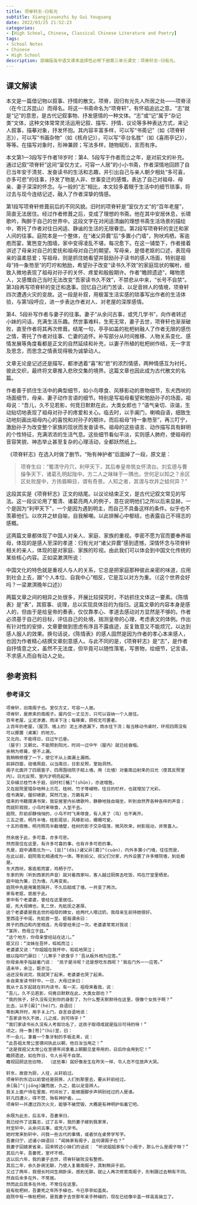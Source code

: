 ```yaml
---
title: 项脊轩志-归有光
subtitle: Xiangjixuanzhi by Gui Youguang
date: 2022/03/25 21:52:23
categories:
- [High School, Chinese, Classical Chinese Literature and Poetry]
tags:
- School Notes
- Chinese
- High School
description: 部编版高中语文课本选择性必修下册第三单元课文：项脊轩志-归有光。
---
```


## 课文解读

​	本文是一篇借记物以叙事、抒情的散文。项脊，因归有光先人所居之处——项脊泾（在今江苏昆山）而得名。将这一书斋命名为“项脊轩”，有怀祖追远之意。“志”就是“记”的意思，是古代记叙事物、抒发感情的一种文体。“志”或“记”属于“杂记类”文体，这种文体常常灵活运用记叙、描写、抒情、议论等多种表达方式，来记人叙事，描摹对象，抒发怀抱。其内容丰富多样，可以写“书斋记”（如《项脊轩志》），可以写“书画杂物”（如《核舟记》），可以写“亭台名胜”（如《喜雨亭记》），等等。在描写对象时，形神兼顾；写法多样，随物赋形，言而有序。

​	本文第1—3段写于作者18岁时：第4、5段写于作者而立之年，是对前文的补充。通过记叙“项脊轩”这间“室仅方丈，可容一人居”的小小书斋，作者深情地回顾了自已当年安于清贫、发奋读书的生活和志趣，并引出自己与亲人朝夕相处“多可喜，亦多可悲”的往事，抒发了物是人非、世事变迁的感慨，表达了自己对祖母、母亲、妻子深深的怀念。与一般的“志”相比，本文较多着眼于生活中的细节琐事，将过去与现今连结记述，融入了作者深挚的情感。

​	第1段写项脊轩修葺前后的不同风貌。旧时的项脊轩是“室仅方丈”的“百年老屋”，简直无法居住。经过作者修葺之后，变成了理想的书斋。他在其中安居休息，长啸歌吟，陶醉于自己的世界中。这段文字在对闲适清幽的理想书斋生活场景的描绘中，寄托了作者对往日闲适、静谧的生活的无限眷恋。第2段写项脊轩的变迁和家人间的往事。庭院本是一个整体，在“诸父异爨”后“多置小门墙”，狗吠鸡栖，客逾庖而宴，篱笆变为围墙，家中变得凌乱不堪，每况愈下。在这一铺垫下，作者接着讲述了母亲对自己的爱抚和祖母对自己的期望。写母亲，是借老妪的口述，表现母亲的温柔慈爱；写祖母，则是抓住她看望并鼓励孙子读书的感人场面，特别是祖母“持一象笏至”的叮咛和勉励，希望孙子改变“读书久不效”的家庭现状的嘱咐，细致入微地表现了祖母对孙子的关怀、疼爱和殷殷期许。作者“瞻顾遗迹”，睹物思人，又感慨自己当时无法改变“吾家读书久不效”，不禁悲从中来，“长号不自禁”。第3段再写项脊轩的变迁和逸事。回忆自己闭门苦读、以足音辨人的情境，项脊轩四次遭遇火灾的变故。这一段是补叙，用极富生活实感的琐事写出作者的生活体验，与第1段呼应，进一步表达作者对人、对老屋的深厚感情。

​	第4、5段补写作者与妻子的往事。妻子“从余问古事，或凭几学书”，向作者转述小妹的问话，充满生活乐趣。然世事难料，生死无常，妻子去世，项脊轩也渐渐破败，直至作者将其再次修葺。结尾一句，亭亭如盖的枇杷树融人了作者无限的感伤之情，寄托了作者对往事、亡妻的追怀。补写部分从时间推移、人物关系变化、感情发展等角度看都是正文的自然延续和补充，以妻子所植的枇杷树作结，无一字言及思念，而思念之情表现得极为诚挚动人。

​	文章无论是记述还是描写，都渗透着“喜”和“悲”的浓烈情感，两种情感互为衬托，彼此交织，最终将文章推入悲欣交集的境界。这篇文章也因此成为古代散文的名篇。

​	作者善于抓住生活中的典型细节，如小鸟啄食、风移影动的景物细节，东犬西吠的场面细节，母亲、妻子动作言语的细节。特别是写祖母看望和勉励孙子的场面，祖母说：“吾儿，久不见若影，何竞日默默在此，大类女郎也？”语气亲切、诙谐，生动贴切地表现了祖母对孙子的疼爱和关心。临去时，以手阖门，喇喃自语，细致生动地刻画出祖母内心的喜悦和对孙子的期许。而后祖母“持一象笏至”，再三叮宁，激励孙子为改变整个家族的现状而发奋读书。祖母的这些语言、动作描写具有鲜明的个性特征，充满浓浓的生活气息。这些细节看似平淡，实则感人肺府，使祖母的音容笑貌、神态举止甚至复杂的心理活动，全都跃然纸上。

​	《项脊轩志》在选入时做了删节。“殆有神护者”后面掉了一段，原文是：

> ​	项脊生曰：“蜀清守丹穴，利甲天下，其后奉皇帝筑女怀清台。刘玄德与曹操争天下，诸葛孔明起陇中。方二人之昧昧于一隅也，世何足以知之？余区区处败屋中，方扬眉瞬目，谓有奇景。人知之者，其谓与坎井之蛙何异？”

​	这段其实是《项脊轩志》正文的结尾。以议论结束正文，是古代记叙文常见的写法。这一段议论用了蜀清、诸葛亮两人的例子，意在说明他们之所以后来显赫，一个是因为“利甲天下”，一个是因为遇到明主，而自己不具备这样的条件。似乎也不羡慕他们。以坎井之蚌自喻，自我解嘲。以此排解心中郁结，也表露自己不得志的感概。

​	这两篇文章都体现了中国人对亲人、家庭、家族的重视。李密不愿为官而要奉养祖母，体现的是感人至深的孝道：归有光对“诸父异爨”感到遗憾，深情怀念与项脊轩相关的亲人，体现的是对家庭、家族的珍视。由此我们可以体会到中国文化传统的某些核心内容。正如梁漱溟所说：

​	中国文化的特色就是重视人与人的关系，它总是把家庭那种彼此亲密的味道，应用到社会上去，跟“个人本位、自我中心”相反，它是互以对方为重。（《这个世界会好吗？一梁漱溟晚年口述》）

​	两篇文章之间的相异之处很多，开展比较探究时，不妨抓住文体这一要素。《陈情表》是“表”，其叙事、说理，总以实现具体目的为指归。这篇文章的内容本身是感人的，但由于是给皇帝的奏表，仅仅靠孝心、孝道去感动对方显然是不够的。作者必须基于自己的目标，评估自己的处境，揣测皇帝的心理，考虑表文的体例。作出有针对性的安排，文章要做到思虑有序且不露痕迹，反复致意又不能烦冗，以达到感人服人的效果。换句话说，《陈情表》的感人固然是因为作者的孝心本来感人，也因为作者精心结撰文章刻意感人。与此不同的是，《项脊轩志》是“志”，是作者自抒情意之文，虽然不无法度，但毕竟可以随性落笔，写景物，绘细节，记言语，不求感人而自有动人之处。

## 参考资料

### 参考译文

```template:classcial-chinese-literature-and-poetry-translation
项脊轩，旧南阁子也。室仅方丈，可容一人居。
项脊轩，是原来的南阁子。屋内仅一丈见方，只可以容纳一个人居住。
百年老屋，尘泥渗漉，雨泽下注；每移案，顾视无可置者。
上百年的老屋，（屋顶、墙上的）泥土渗透漏下，雨水往下流；每当移动书桌时，环视四周没有可以挪置（桌案）的地方。
又北向，不能得日，日过午已昏。
（屋子）又朝北，不能照到阳光，时间一过中午（屋内）就已经昏暗。
余稍为修葺，使不上漏。
我稍稍修理了一下，使它不从上面漏土漏雨。
前辟四窗，垣墙周庭，以当南日，日影反照，室始洞然。
阁子北面开了四扇窗子，四周围绕院子砌上墙，用（北墙）对着南边射来的日光（使其反照室内）。日光反照，室内才明亮起来。
又杂植兰桂竹木于庭，旧时栏[楯]^(shǔn)，亦遂增胜。
又在庭院里错杂地种上兰花、桂树、竹子等植物，往日的栏杆，也就增加了光彩。
借书满架，偃仰啸歌，冥然兀坐，万籁有声；
借来的书籍摆满书架，我安居室内长啸歌吟，静静地独自端坐，听到自然界各种各样的声音；
而庭阶寂寂，小鸟时来啄食，人至不去。
庭院、阶前却静悄悄的，小鸟不时飞来啄食，有人来了（鸟）也不离开。
三五之夜，明月半墙，桂影斑驳，风移影动，珊珊可爱。
十五的夜晚，明月照亮半截墙壁，桂树的影子交杂错落，微风吹来，树影摇动，非常喜人。

然余居于此，多可喜，亦多可悲。
然而我住在这里，有许多可喜的事，也有许多可悲的事。
先是，庭中通南北为一。[迨]^(dài)诸父异[爨]^(cuàn)，内外多置小门墙，往往而是，
在此以前，庭院南北相通成为一体。等到伯父、叔父们分家，内外设置了许多矮院墙，到处都是。
东犬西吠，客逾庖而宴，鸡栖于厅。
东家的狗（听到西家的声音）就对着西家叫，客人越过厨房去吃饭，鸡在厅堂里栖息。
庭中始为篱，已为墙，凡再变矣。
庭院中先是用篱笆隔开，不久后砌成了墙，一共变了两次。
家有老妪，尝居于此。
家中有个老婆婆，曾经在这里居住。
妪，先大母婢也，乳二世，先妣抚之甚厚。
这个老婆婆是我去世的祖母的婢女，给两代人喂过奶，我母亲生前待她很好。
室西连于中闺，先妣尝一至。妪每谓余曰：
房子的西边和内室相连，先母曾经来过一次。老婆婆常常对我说：
“某所，而母立于兹。”
“这个地方，你母亲曾经站在这儿。”
妪又曰：“汝姊在吾怀，呱呱而泣；
老婆婆又说：“你姐姐在我怀中，呱呱地哭泣；
娘以指叩门扉曰：‘儿寒乎？欲食乎？’吾从板外相为应答。”
你母亲用手指敲着门说： ‘孩子是冷呢？还是想吃东西呢？’我在门外一一应答。”
语未毕，余泣，妪亦泣。
话还没有说完，我就哭了起来，老婆婆也哭了起来。
余自束发读书轩中，一日，大母过余曰：
我从十五岁起就在轩内读书，有一天，祖母来看我，说：
“吾儿，久不见若影，何竟日默默在此，大类女郎也？”
“我的孩子，好久没有见到你的身影了，为什么整天默默待在这里，很像个女孩子啊？”
比去，以手[阖]^(hé)门，自语曰：
等到离开时，用手关上门，自言自语地说：
“吾家读书久不效，儿之成，则可待乎！”
“我们家读书长久没有人考取功名了，这孩子取得成就是指日可待的呀！”
顷之，持一象[笏]^(hù)至，曰：
不一会儿，拿着一个象牙制的手板走来，说：
“此吾祖太常公宣德间执此以朝，他日汝当用之！”
“这是我祖父太常公在宣德年间拿着上朝觐见皇帝用的，日后你会用到它！”
瞻顾遗迹，如在昨日，令人长号不自禁。
瞻视回顾这些旧物， （这些事）就好像发生在昨天一样，令人忍不住放声大哭。

轩东，故尝为厨，人往，从轩前过。
项脊轩的东边以前曾经是厨房，人们到那里去，要从轩前经过。
余[扃]^(jiōng)牖而居，久之，能以足音辨人。
我关上窗户待在里面，时间长了，能根据脚步声辨别经过的人是谁。
轩凡四遭火，得不焚，殆有神护者。……
项脊轩一共遭过四次火灾，能够不被焚毁，大概是有神明护佑着它吧。

余既为此志，后五年，吾妻来归，
我已经作了这篇志，过了五年，我的妻子嫁到我家来，
时至轩中，从余问古事，或凭几学书。
她时常来到轩中，问我一些古代的事情，或者伏在桌旁学写字。
吾妻归宁，述诸小妹语曰：“闻姊家有阁子，且何谓阁子也？”
我妻子回娘家省亲，回来转述小妹们的话说： “听说姐姐家有个小阁子，那么什么是阁子呀？”
其后六年，吾妻死，室坏不修。
这以后六年，我的妻子去世，项脊轩破败没有整修。
其后二年，余久卧病无聊，乃使人复葺南阁子，其制稍异于前。
又过了两年，我很长时间生病卧床，感到无聊，就让人再次修茸南阁子，形制跟过去稍有不同。
然自后余多在外，不常居。
然而此后我多在外地，不常住在这里。
庭有枇杷树，吾妻死之年所手植也，今已亭亭如盖矣。
庭院中有一株枇杷树，是我妻子去世那年亲手种植的，现在已经像伞盖一样高高耸立了。
```
